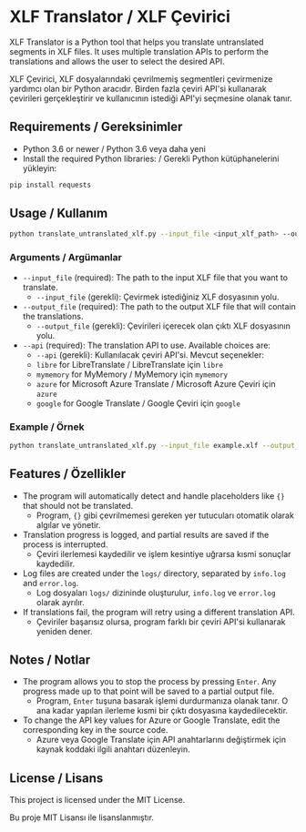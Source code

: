 # XLF Translator / XLF Çevirici

XLF Translator is a Python tool that helps you translate untranslated segments in XLF files. It uses multiple translation APIs to perform the translations and allows the user to select the desired API.

XLF Çevirici, XLF dosyalarındaki çevrilmemiş segmentleri çevirmenize yardımcı olan bir Python aracıdır. Birden fazla çeviri API'si kullanarak çevirileri gerçekleştirir ve kullanıcının istediği API'yi seçmesine olanak tanır.

## Requirements / Gereksinimler

- Python 3.6 or newer / Python 3.6 veya daha yeni
- Install the required Python libraries: / Gerekli Python kütüphanelerini yükleyin:

```sh
pip install requests
```

## Usage / Kullanım

```sh
python translate_untranslated_xlf.py --input_file <input_xlf_path> --output_file <output_xlf_path> --api <api_choice>
```

### Arguments / Argümanlar

- `--input_file` (required): The path to the input XLF file that you want to translate.
  - `--input_file` (gerekli): Çevirmek istediğiniz XLF dosyasının yolu.
- `--output_file` (required): The path to the output XLF file that will contain the translations.
  - `--output_file` (gerekli): Çevirileri içerecek olan çıktı XLF dosyasının yolu.
- `--api` (required): The translation API to use. Available choices are:
  - `--api` (gerekli): Kullanılacak çeviri API'si. Mevcut seçenekler:
  - `libre` for LibreTranslate / LibreTranslate için `libre`
  - `mymemory` for MyMemory / MyMemory için `mymemory`
  - `azure` for Microsoft Azure Translate / Microsoft Azure Çeviri için `azure`
  - `google` for Google Translate / Google Çeviri için `google`

### Example / Örnek

```sh
python translate_untranslated_xlf.py --input_file example.xlf --output_file translated_example.xlf --api libre
```

## Features / Özellikler

- The program will automatically detect and handle placeholders like `{}` that should not be translated.
  - Program, `{}` gibi çevrilmemesi gereken yer tutucuları otomatik olarak algılar ve yönetir.
- Translation progress is logged, and partial results are saved if the process is interrupted.
  - Çeviri ilerlemesi kaydedilir ve işlem kesintiye uğrarsa kısmi sonuçlar kaydedilir.
- Log files are created under the `logs/` directory, separated by `info.log` and `error.log`.
  - Log dosyaları `logs/` dizininde oluşturulur, `info.log` ve `error.log` olarak ayrılır.
- If translations fail, the program will retry using a different translation API.
  - Çeviriler başarısız olursa, program farklı bir çeviri API'si kullanarak yeniden dener.

## Notes / Notlar

- The program allows you to stop the process by pressing `Enter`. Any progress made up to that point will be saved to a partial output file.
  - Program, `Enter` tuşuna basarak işlemi durdurmanıza olanak tanır. O ana kadar yapılan ilerleme kısmi bir çıktı dosyasına kaydedilecektir.
- To change the API key values for Azure or Google Translate, edit the corresponding key in the source code.
  - Azure veya Google Translate için API anahtarlarını değiştirmek için kaynak koddaki ilgili anahtarı düzenleyin.

## License / Lisans

This project is licensed under the MIT License.

Bu proje MIT Lisansı ile lisanslanmıştır.

